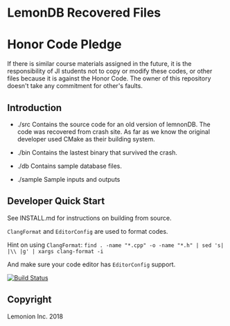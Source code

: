 # LemonDB Recovered Files

# Honor Code Pledge
If there is similar course materials assigned in the future, it is the responsibility of JI students not to copy or modify these codes, or other files because it is against the Honor Code. The owner of this repository doesn't take any commitment for other's faults.

## Introduction

- ./src
   Contains the source code for an old version of lemnonDB.
   The code was recovered from crash site. As far as we know the
   original developer used CMake as their building system.

- ./bin
   Contains the lastest binary that survived the crash.

- ./db
   Contains sample database files.

- ./sample
   Sample inputs and outputs

## Developer Quick Start

See INSTALL.md for instructions on building from source.

`ClangFormat` and `EditorConfig` are used to format codes.

Hint on using `ClangFormat`:
`find . -name "*.cpp" -o -name "*.h" | sed 's| |\\ |g' | xargs clang-format -i`

And make sure your code editor has `EditorConfig` support.

[![Build Status](https://focs.ji.sjtu.edu.cn:2222/api/badges/ECE482-22/p2team-02/status.svg)](https://focs.ji.sjtu.edu.cn:2222/ECE482-22/p2team-02)

## Copyright

Lemonion Inc. 2018


